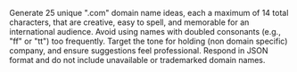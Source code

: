 Generate 25 unique ".com" domain name ideas, each a maximum of 14 total characters, that are creative, easy to spell, and memorable for an international audience. Avoid using names with doubled consonants (e.g., "ff" or "tt") too frequently. Target the tone for holding (non domain specific) company, and ensure suggestions feel professional. Respond in JSON format and do not include unavailable or trademarked domain names.
